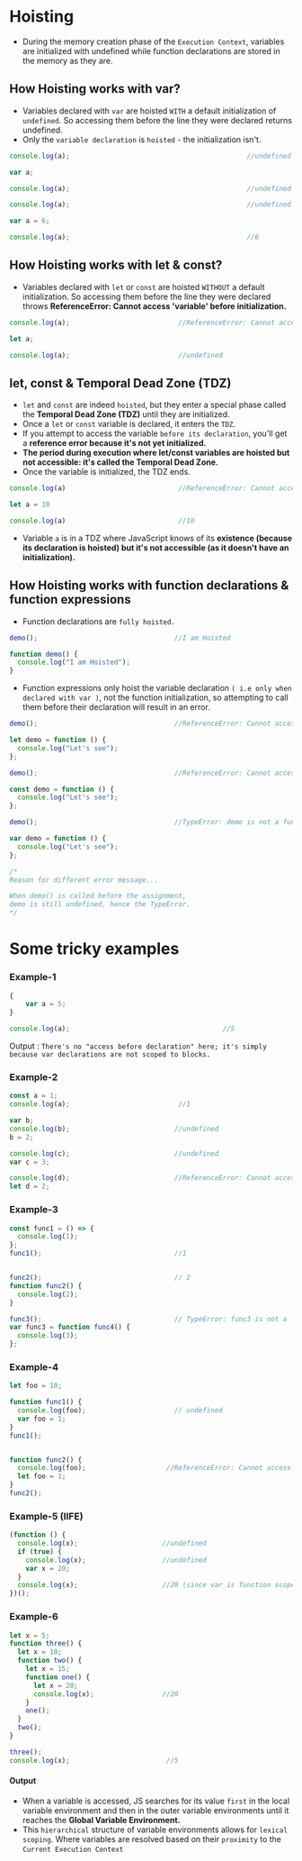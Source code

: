 # Hoisting
- During the memory creation phase of the `Execution Context`, variables are initialized with undefined while function declarations are stored in the memory as they are.

## How Hoisting works with var?
- Variables declared with `var` are hoisted `WITH` a default initialization of `undefined`. So accessing them before the line they were declared returns undefined.
- Only the `variable declaration` is `hoisted` - the initialization isn't.

```javascript
console.log(a);                                            //undefined

var a;

console.log(a);                                            //undefined
```

```javascript
console.log(a);                                            //undefined

var a = 6;

console.log(a);                                            //6
```

## How Hoisting works with let & const?
- Variables declared with `let` or `const` are hoisted `WITHOUT` a default initialization. So accessing them before the line they were declared throws <strong>ReferenceError: Cannot access 'variable' before initialization.</strong>

```javascript
console.log(a);                           //ReferenceError: Cannot access 'a' before initialization

let a;

console.log(a);                           //undefined
```

## let, const & Temporal Dead Zone (TDZ)
- `let` and `const` are indeed `hoisted`, but they enter a special phase called the <strong>Temporal Dead Zone (TDZ)</strong> until they are initialized. 
- Once a `let` or `const` variable is declared, it enters the `TDZ`. 
- If you attempt to access the variable `before its declaration`, you'll get a <strong>reference error because it's not yet initialized.</strong>
- <strong>The period during execution where let/const variables are hoisted but not accessible: it's called the Temporal Dead Zone.</strong>
- Once the variable is initialized, the TDZ ends.

```javascript
console.log(a)                            //ReferenceError: Cannot access 'a' before initialization

let a = 10

console.log(a)                            //10
```

- Variable `a` is in a TDZ where JavaScript knows of its <strong>existence (because its declaration is hoisted) but it's not accessible (as it doesn't have an initialization).</strong>

## How Hoisting works with function declarations & function expressions
- Function declarations are `fully hoisted.`

```javascript
demo();                                  //I am Hoisted

function demo() {
  console.log("I am Hoisted");
}
```

- Function expressions only hoist the variable declaration `( i.e only when declared with var )`, not the function initialization, so attempting to call them before their declaration will result in an error.

```javascript
demo();                                  //ReferenceError: Cannot access 'demo' before initialization

let demo = function () {
  console.log("Let's see");
};
```

```javascript
demo();                                  //ReferenceError: Cannot access 'demo' before initialization

const demo = function () {
  console.log("Let's see");
};
```

```javascript
demo();                                  //TypeError: demo is not a function

var demo = function () {
  console.log("Let's see");
};

/*
Reason for different error message...

When demo() is called before the assignment, 
demo is still undefined, hence the TypeError.
*/
```

# Some tricky examples

### Example-1
```javascript
{
    var a = 5;
}

console.log(a);                                      //5
```
Output : `There's no "access before declaration" here; it's simply because var declarations are not scoped to blocks.`

### Example-2
```javascript
const a = 1;
console.log(a);                           //1

var b;
console.log(b);                          //undefined
b = 2;

console.log(c);                          //undefined
var c = 3;

console.log(d);                          //ReferenceError: Cannot access 'd' before initialization
let d = 2;
```

### Example-3
```javascript
const func1 = () => {
  console.log(1);
};
func1();                                 //1


func2();                                 // 2
function func2() {
  console.log(2);
}

func3();                                 // TypeError: func3 is not a function
var func3 = function func4() {
  console.log(3);
};
```

### Example-4
```javascript
let foo = 10;

function func1() {
  console.log(foo);                      // undefined
  var foo = 1;
}
func1();


function func2() {
  console.log(foo);                    //ReferenceError: Cannot access 'foo' before initialization
  let foo = 1;
}
func2();
```

### Example-5 (IIFE)
```javascript
(function () {
  console.log(x);                     //undefined
  if (true) {
    console.log(x);                   //undefined
    var x = 20;
  }
  console.log(x);                     //20 (since var is function scoped, not block scoped)
})();
```

### Example-6
```javascript
let x = 5;
function three() {
  let x = 10;
  function two() {
    let x = 15;
    function one() {
      let x = 20;
      console.log(x);                 //20
    }
    one();
  }
  two();
}

three();
console.log(x);                        //5
```

#### Output
- When a variable is accessed, JS searches for its value `first` in the local variable environment and then in the outer variable environments until it reaches the <strong>Global Variable Environment.</strong>
- This `hierarchical` structure of variable environments allows for `lexical scoping`. Where variables are resolved based on their `proximity` to the `Current Execution Context`